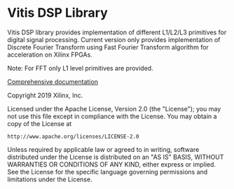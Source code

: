 # Vitis DSP Library

Vitis DSP library provides implementation of different L1/L2/L3 primitives for digital signal processing. Current version only provides implementation of Discrete Fourier Transform using Fast Fourier Transform algorithm for acceleration on Xilinx FPGAs. 

Note: For FFT only L1 level primitives are provided.

[Comprehensive documentation](https://xilinx.github.io/Vitis_Libraries/dsp/2020.2/)

Copyright 2019 Xilinx, Inc.

Licensed under the Apache License, Version 2.0 (the "License");
you may not use this file except in compliance with the License.
You may obtain a copy of the License at

    http://www.apache.org/licenses/LICENSE-2.0

Unless required by applicable law or agreed to in writing, software
distributed under the License is distributed on an "AS IS" BASIS,
WITHOUT WARRANTIES OR CONDITIONS OF ANY KIND, either express or implied.
See the License for the specific language governing permissions and
limitations under the License.
